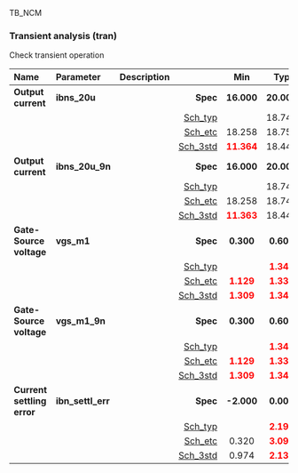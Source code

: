 TB_NCM

### Transient analysis (tran)

Check transient operation



|**Name**|**Parameter**|**Description**| |**Min**|**Typ**|**Max**| Unit|
|:---|:---|:---|---:|:---:|:---:|:---:| ---:|
|**Output current**|**ibns\_20u** || **Spec**  | **16.000** | **20.000** | **24.000** | **uA** |
| | | |<a href='results/tran_Sch_typical.html'>Sch_typ</a>| | 18.743 |  | |
| | | |<a href='results/tran_Sch_etc.html'>Sch_etc</a>|18.258 | 18.752 | 19.483 | |
| | | |<a href='results/tran_Sch_mc.html'>Sch_3std</a>|<span style='color:red'>**11.364**</span> | 18.444 | <span style='color:red'>**25.525**</span> | |
|**Output current**|**ibns\_20u\_9n** || **Spec**  | **16.000** | **20.000** | **24.000** | **uA** |
| | | |<a href='results/tran_Sch_typical.html'>Sch_typ</a>| | 18.741 |  | |
| | | |<a href='results/tran_Sch_etc.html'>Sch_etc</a>|18.258 | 18.743 | 19.481 | |
| | | |<a href='results/tran_Sch_mc.html'>Sch_3std</a>|<span style='color:red'>**11.363**</span> | 18.442 | <span style='color:red'>**25.522**</span> | |
|**Gate-Source voltage**|**vgs\_m1** || **Spec**  | **0.300** | **0.600** | **0.700** | **V** |
| | | |<a href='results/tran_Sch_typical.html'>Sch_typ</a>| | <span style='color:red'>**1.344**</span> |  | |
| | | |<a href='results/tran_Sch_etc.html'>Sch_etc</a>|<span style='color:red'>**1.129**</span> | <span style='color:red'>**1.338**</span> | <span style='color:red'>**1.525**</span> | |
| | | |<a href='results/tran_Sch_mc.html'>Sch_3std</a>|<span style='color:red'>**1.309**</span> | <span style='color:red'>**1.343**</span> | <span style='color:red'>**1.376**</span> | |
|**Gate-Source voltage**|**vgs\_m1\_9n** || **Spec**  | **0.300** | **0.600** | **0.700** | **V** |
| | | |<a href='results/tran_Sch_typical.html'>Sch_typ</a>| | <span style='color:red'>**1.344**</span> |  | |
| | | |<a href='results/tran_Sch_etc.html'>Sch_etc</a>|<span style='color:red'>**1.129**</span> | <span style='color:red'>**1.338**</span> | <span style='color:red'>**1.525**</span> | |
| | | |<a href='results/tran_Sch_mc.html'>Sch_3std</a>|<span style='color:red'>**1.309**</span> | <span style='color:red'>**1.343**</span> | <span style='color:red'>**1.376**</span> | |
|**Current settling error**|**ibn\_settl\_err** || **Spec**  | **-2.000** | **0.000** | **2.000** | **nA** |
| | | |<a href='results/tran_Sch_typical.html'>Sch_typ</a>| | <span style='color:red'>**2.190**</span> |  | |
| | | |<a href='results/tran_Sch_etc.html'>Sch_etc</a>|0.320 | <span style='color:red'>**3.090**</span> | <span style='color:red'>**17.150**</span> | |
| | | |<a href='results/tran_Sch_mc.html'>Sch_3std</a>|0.974 | <span style='color:red'>**2.133**</span> | <span style='color:red'>**3.291**</span> | |

